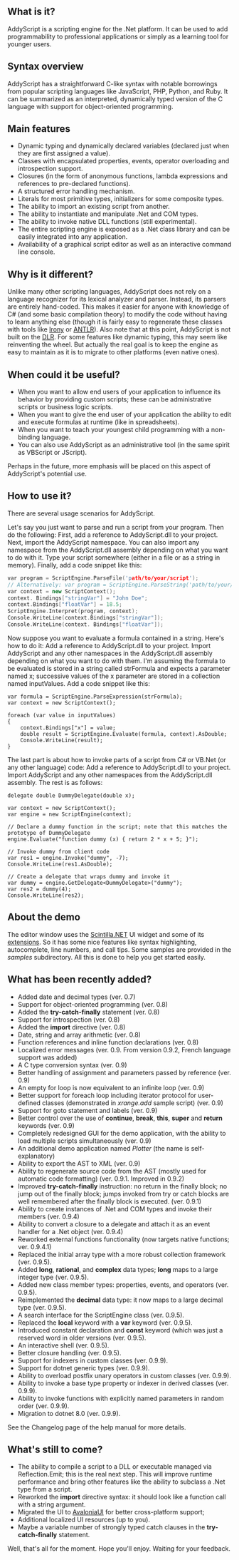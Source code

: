 ## What is it?

AddyScript is a scripting engine for the .Net platform. It can be used to add programmability to professional applications or simply as a learning tool for younger users.

## Syntax overview

AddyScript has a straightforward C-like syntax with notable borrowings from popular scripting languages ​​like JavaScript, PHP, Python, and Ruby. It can be summarized as an interpreted, dynamically typed version of the C language with support for object-oriented programming.

## Main features

* Dynamic typing and dynamically declared variables (declared just when they are first assigned a value).
* Classes with encapsulated properties, events, operator overloading and introspection support.
* Closures (in the form of anonymous functions, lambda expressions and references to pre-declared functions).
* A structured error handling mechanism.
* Literals for most primitive types, initializers for some composite types.
* The ability to import an existing script from another.
* The ability to instantiate and manipulate .Net and COM types.
* The ability to invoke native DLL functions (still experimental).
* The entire scripting engine is exposed as a .Net class library and can be easily integrated into any application.
* Availability of a graphical script editor as well as an interactive command line console.

## Why is it different?

Unlike many other scripting languages, AddyScript does not rely on a language recognizer for its lexical analyzer and parser. Instead, its parsers are entirely hand-coded. This makes it easier for anyone with knowledge of C\# (and some basic compilation theory) to modify the code without having to learn anything else (though it is fairly easy to regenerate these classes with tools like [Irony](https://github.com/IronyProject/Irony) or [ANTLR](https://www.antlr.org/)). Also note that at this point, AddyScript is not built on the [DLR](https://learn.microsoft.com/en-us/dotnet/framework/reflection-and-codedom/dynamic-language-runtime-overview). For some features like dynamic typing, this may seem like reinventing the wheel. But actually the real goal is to keep the engine as easy to maintain as it is to migrate to other platforms (even native ones).

## When could it be useful?

* When you want to allow end users of your application to influence its behavior by providing custom scripts; these can be administrative scripts or business logic scripts.
* When you want to give the end user of your application the ability to edit and execute formulas at runtime (like in spreadsheets).
* When you want to teach your youngest child programming with a non-binding language.
* You can also use AddyScript as an administrative tool (in the same spirit as VBScript or JScript).

Perhaps in the future, more emphasis will be placed on this aspect of AddyScript's potential use.

## How to use it?

There are several usage scenarios for AddyScript.

Let's say you just want to parse and run a script from your program. Then do the following:
First, add a reference to AddyScript.dll to your project.
Next, import the AddyScript namespace.
You can also import any namespace from the AddyScript.dll assembly depending on what you want to do with it.
Type your script somewhere (either in a file or as a string in memory).
Finally, add a code snippet like this:

```Cpp
var program = ScriptEngine.ParseFile('path/to/your/script');
// Alternatively: var program = ScriptEngine.ParseString('path/to/your/script');
var context = new ScriptContext();
context. Bindings["stringVar"] = "John Doe";
context.Bindings["floatVar"] = 18.5;
ScriptEngine.Interpret(program, context);
Console.WriteLine(context.Bindings["stringVar"]);
Console.WriteLine(context. Bindings["floatVar"]);
```

Now suppose you want to evaluate a formula contained in a string. Here's how to do it:
Add a reference to AddyScript.dll to your project.
Import AddyScript and any other namespaces in the AddyScript.dll assembly depending on what you want to do with them.
I'm assuming the formula to be evaluated is stored in a string called strFormula and expects a parameter named x; successive values of the x parameter are stored in a collection named inputValues.
Add a code snippet like this:

```CSharp
var formula = ScriptEngine.ParseExpression(strFormula);
var context = new ScriptContext();

foreach (var value in inputValues)
{
    context.Bindings["x"] = value;
    double result = ScriptEngine.Evaluate(formula, context).AsDouble;
    Console.WriteLine(result);
}
```

The last part is about how to invoke parts of a script from C# or VB.Net (or any other language) code:
Add a reference to AddyScript.dll to your project.
Import AddyScript and any other namespaces from the AddyScript.dll assembly.
The rest is as follows:

```CSharp
delegate double DummyDelegate(double x);

var context = new ScriptContext();
var engine = new ScriptEngine(context);

// Declare a dummy function in the script; note that this matches the prototype of DummyDelegate
engine.Evaluate("function dummy (x) { return 2 * x + 5; }");

// Invoke dummy from client code
var res1 = engine.Invoke("dummy", -7);
Console.WriteLine(res1.AsDouble);

// Create a delegate that wraps dummy and invoke it
var dummy = engine.GetDelegate<DummyDelegate>("dummy");
var res2 = dummy(4);
Console.WriteLine(res2);
```

## About the demo

The editor window uses the [Scintilla.NET](https://github.com/desjarlais/Scintilla.NET) UI widget and some of its [extensions](https://github.com/desjarlais/Scintilla.NET#utility-assemblies). So it has some nice features like syntax highlighting, autocomplete, line numbers, and call tips. Some samples are provided in the _samples_ subdirectory. All this is done to help you get started easily.

## What has been recently added?

* Added date and decimal types (ver. 0.7)
* Support for object-oriented programming (ver. 0.8)
* Added the **try-catch-finally** statement (ver. 0.8)
* Support for introspection (ver. 0.8)
* Added the **import** directive (ver. 0.8)
* Date, string and array arithmetic (ver. 0.8)
* Function references and inline function declarations (ver. 0.8)
* Localized error messages (ver. 0.9. From version 0.9.2, French language support was added)
* A C type conversion syntax (ver. 0.9)
* Better handling of assignment and parameters passed by reference (ver. 0.9)
* An empty for loop is now equivalent to an infinite loop (ver. 0.9)
* Better support for foreach loop including iterator protocol for user-defined classes (demonstrated in _xrange.add_ sample script) (ver. 0.9)
* Support for goto statement and labels (ver. 0.9)
* Better control over the use of **continue**, **break**, **this**, **super** and **return** keywords (ver. 0.9)
* Completely redesigned GUI for the demo application, with the ability to load multiple scripts simultaneously (ver. 0.9)
* An additional demo application named _Plotter_ (the name is self-explanatory)
* Ability to export the AST to XML (ver. 0.9)
* Ability to regenerate source code from the AST (mostly used for automatic code formatting) (ver. 0.9.1. Improved in 0.9.2)
* Improved **try-catch-finally** instruction: no return in the finally block; no jump out of the finally block; jumps invoked from try or catch blocks are well remembered after the finally block is executed. (ver. 0.9.1)
* Ability to create instances of .Net and COM types and invoke their members (ver. 0.9.4)
* Ability to convert a closure to a delegate and attach it as an event handler for a .Net object (ver. 0.9.4)
* Reworked external functions functionality (now targets native functions; ver. 0.9.4.1)
* Replaced the initial array type with a more robust collection framework (ver. 0.9.5).
* Added **long**, **rational**, and **complex** data types; **long** maps to a large integer type (ver. 0.9.5).
* Added new class member types: properties, events, and operators (ver. 0.9.5).
* Reimplemented the **decimal** data type: it now maps to a large decimal type (ver. 0.9.5).
* A search interface for the ScriptEngine class (ver. 0.9.5).
* Replaced the **local** keyword with a **var** keyword (ver. 0.9.5).
* Introduced constant declaration and **const** keyword (which was just a reserved word in older versions (ver. 0.9.5).
* An interactive shell (ver. 0.9.5).
* Better closure handling (ver. 0.9.5).
* Support for indexers in custom classes (ver. 0.9.9).
* Support for dotnet generic types (ver. 0.9.9).
* Ability to overload postfix unary operators in custom classes (ver. 0.9.9).
* Ability to invoke a base type property or indexer in derived classes (ver. 0.9.9).
* Ability to invoke functions with explicitly named parameters in random order (ver. 0.9.9).
* Migration to dotnet 8.0 (ver. 0.9.9).

See the Changelog page of the help manual for more details.

## What's still to come?

* The ability to compile a script to a DLL or executable managed via Reflection.Emit; this is the real next step. This will improve runtime performance and bring other features like the ability to subclass a .Net type from a script.
* Reworked the **import** directive syntax: it should look like a function call with a string argument.
* Migrated the UI to [AvaloniaUI](https://avaloniaui.net/) for better cross-platform support;
* Additional localized UI resources (up to you).
* Maybe a variable number of strongly typed catch clauses in the **try-catch-finally** statement.

Well, that's all for the moment. Hope you'll enjoy. Waiting for your feedback.